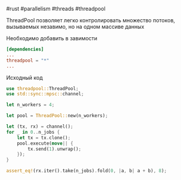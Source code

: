 #rust #parallelism #threads #threadpool

ThreadPool позволяет легко контролировать множество потоков, вызываемых незавимо, но на одном массиве данных

Необходимо добавить в завимости
```toml
[dependencies]
...
threadpool = "*"
...
```

Исходный код
```rust
use threadpool::ThreadPool;
use std::sync::mpsc::channel;

let n_workers = 4;

let pool = ThreadPool::new(n_workers);

let (tx, rx) = channel();
for _ in 0..n_jobs {
    let tx = tx.clone();
    pool.execute(move|| {
        tx.send(1).unwrap();
    });
}

assert_eq!(rx.iter().take(n_jobs).fold(0, |a, b| a + b), 8);
```